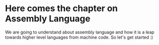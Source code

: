 # Here comes the chapter on Assembly Language

We are going to understand about assembly language and how it is a leap towards higher level languages from machine code.
So let's get started :)
